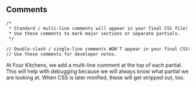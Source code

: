 ## Comments

<pre><code class="language-scss">/*
 * Standard / multi-line comments will appear in your final CSS file!
 * Use these comments to mark major sections or separate partials.
 */

// Double-slash / single-line comments <em>WON'T</em> appear in your final CSS!
// Use these comments for developer notes.</code></pre>

<p class="small">At <span class="fourkitchens">Four Kitchens</span>, we add a
  multi-line comment at the top of each partial. This will help with debugging
  because we will always know what partial we are looking at. When CSS is later
  minified, these will get stripped out, too.</p>
